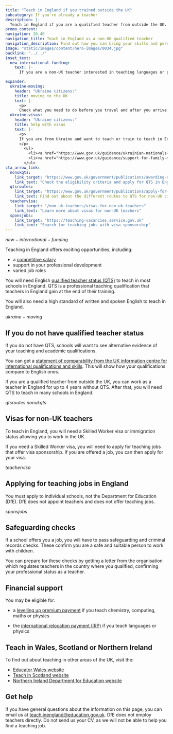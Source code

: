 ```yaml
---
title: "Teach in England if you trained outside the UK"
subcategory: If you're already a teacher
description: |-
  Teach in England if you are a qualified teacher from outside the UK. Explore the benefits of teaching in England and join a world class education system.
promo_content:
navigation: 20.40
navigation_title: Teach in England as a non-UK qualified teacher
navigation_description: Find out how you can bring your skills and perspective to an English classroom if you qualified to teach outside the UK.
image: "static/images/content/hero-images/0034.jpg"
backlink: "../../"
inset_text:
  new-international-funding:
    text: |-
      If you are a non-UK teacher interested in teaching languages or physics in England, you could be eligible for an <a href="/non-uk-teachers/get-an-international-relocation-payment">international relocation payment worth up to $nonuk_internationalrelocationpayment_value$</a>.

expander:
  ukraine-moving:
    header: "Ukraine citizens:"
    title: moving to the UK
    text: |- 
      <p>
      Check what you need to do before you travel and after you arrive <a href="https://www.gov.uk/guidance/move-to-the-uk-if-youre-from-ukraine">if you are moving to the UK from Ukraine</a>.</p>
  ukraine-visas:
    header: "Ukraine citizens:"
    title: help with visas
    text: |-
      <p>
      If you are from Ukraine and want to teach or train to teach in England, you can check visa support for:
      </p>
        <ul>
          <li><a href="https://www.gov.uk/guidance/ukrainian-nationals-in-the-uk-visa-support">Ukrainian nationals in the UK</a></li>
          <li><a href="https://www.gov.uk/guidance/support-for-family-members-of-british-nationals-in-ukraine-and-ukrainian-nationals-in-ukraine-and-the-uk">Ukrainian nationals outside of the UK</a></li>
        </ul>
cta_arrow_link:
  nonukqts:
    link_target: "https://www.gov.uk/government/publications/awarding-qualified-teacher-status-to-overseas-teachers"
    link_text: "Check the eligibility criteria and apply for QTS in England"
  qtsroutes:
    link_target: "https://www.gov.uk/government/publications/apply-for-qualified-teacher-status-qts-if-you-teach-outside-the-uk/routes-to-qualified-teacher-status-qts-for-teachers-and-those-with-teaching-experience-outside-the-uk"
    link_text: Find out about the different routes to QTS for non-UK citizens
  teachervisa: 
    link_target: "/non-uk-teachers/visas-for-non-uk-teachers"
    link_text: "Learn more about visas for non-UK teachers"
  sponsjobs:
    link_target: "https://teaching-vacancies.service.gov.uk"
    link_text: "Search for teaching jobs with visa sponsorship"
---
```


$new-international-funding$

Teaching in England offers exciting opportunities, including:

* a [competitive salary](/life-as-a-teacher/pay-and-benefits/teacher-pay)
* support in your professional development
* varied job roles

You will need English [qualified teacher status (QTS)](/train-to-be-a-teacher/what-is-qts) to teach in most schools in England. QTS is a professional teaching qualification that teachers in England gain at the end of their training. 

You will also need a high standard of written and spoken English to teach in England. 

$ukraine-moving$

## If you do not have qualified teacher status

If you do not have QTS, schools will want to see alternative evidence of your teaching and academic qualifications. 

You can get a [statement of comparability from the UK information centre for international qualifications and skills](https://www.enic.org.uk/Qualifications/SOC/Default.aspx). This will show how your qualifications compare to English ones. 

If you are a qualified teacher from outside the UK, you can work as a teacher in England for up to 4 years without QTS.  After that, you will need QTS to teach in many schools in England. 

$qtsroutes$
$nonukqts$

## Visas for non-UK teachers

To teach in England, you will need a Skilled Worker visa or immigration status allowing you to work in the UK. 

If you need a Skilled Worker visa, you will need to apply for teaching jobs that offer visa sponsorship. If you are offered a job, you can then apply for your visa. 

$teachervisa$

## Applying for teaching jobs in England
You must apply to individual schools, not the Department for Education (DfE). DfE does not appoint teachers and does not offer teaching jobs. 

$sponsjobs$

## Safeguarding checks
If a school offers you a job, you will have to pass safeguarding and criminal records checks. These confirm you are a safe and suitable person to work with children. 

You can prepare for these checks by getting a letter from the organisation which regulates teachers in the country where you qualified, confirming your professional status as a teacher. 

## Financial support

You may be eligible for:

* a [levelling up premium payment](https://www.gov.uk/guidance/levelling-up-premium-payments-for-teachers) if you teach chemistry, computing, maths or physics 

* the [international relocation payment (IRP)](/non-uk-teachers/get-an-international-relocation-payment) if you teach languages or physics

## Teach in Wales, Scotland or Northern Ireland

To find out about teaching in other areas of the UK, visit the:

* [Educator Wales website](https://www.ewc.wales/site/index.php/en/registration/index.php?option=com_content&view=article&id=12&Itemid=170&lang=en)
* [Teach in Scotland website](https://teachinscotland.scot/)
* [Northern Ireland Department for Education website](https://www.education-ni.gov.uk/articles/initial-teacher-education-courses-northern-ireland)

## Get help

If you have general questions about the information on this page, you can email us at teach.inengland@education.gov.uk. DfE does not employ teachers directly. Do not send us your CV, as we will not be able to help you find a teaching job.